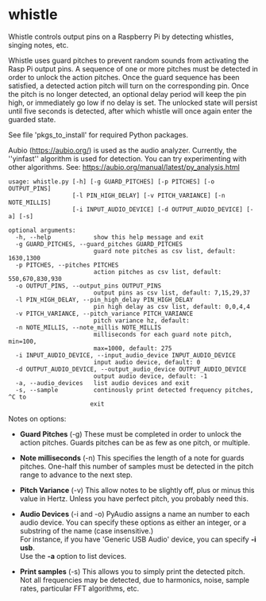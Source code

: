 # whistle
Whistle controls output pins on a Raspberry Pi by detecting whistles, singing notes, etc.

Whistle uses guard pitches to prevent random sounds from activating the
Rasp Pi output pins.  A sequence of one or more pitches must be detected
in order to unlock the action pitches.  Once the guard sequence has
been satisfied, a detected action pitch will turn on the corresponding
pin.  Once the pitch is no longer detected, an optional delay period
will keep the pin high, or immediately go low if no delay is set.
The unlocked state will persist until five seconds is detected, after
which whistle will once again enter the guarded state.  

See file 'pkgs_to_install' for required Python packages.

Aubio (https://aubio.org/) is used as the audio analyzer.  Currently, the
''yinfast'' algorithm is used for detection.  You can try experimenting
with other algorithms.  See: https://aubio.org/manual/latest/py_analysis.html


```
usage: whistle.py [-h] [-g GUARD_PITCHES] [-p PITCHES] [-o OUTPUT_PINS]
                  [-l PIN_HIGH_DELAY] [-v PITCH_VARIANCE] [-n NOTE_MILLIS]
                  [-i INPUT_AUDIO_DEVICE] [-d OUTPUT_AUDIO_DEVICE] [-a] [-s]

optional arguments:
  -h, --help            show this help message and exit
  -g GUARD_PITCHES, --guard_pitches GUARD_PITCHES
                        guard note pitches as csv list, default: 1630,1300
  -p PITCHES, --pitches PITCHES
                        action pitches as csv list, default: 550,670,830,930
  -o OUTPUT_PINS, --output_pins OUTPUT_PINS
                        output pins as csv list, default: 7,15,29,37
  -l PIN_HIGH_DELAY, --pin_high_delay PIN_HIGH_DELAY
                        pin high delay as csv list, default: 0,0,4,4
  -v PITCH_VARIANCE, --pitch_variance PITCH_VARIANCE
                        pitch variance hz, default:
  -n NOTE_MILLIS, --note_millis NOTE_MILLIS
                        milliseconds for each guard note pitch, min=100,
                        max=1000, default: 275
  -i INPUT_AUDIO_DEVICE, --input_audio_device INPUT_AUDIO_DEVICE
                        input audio device, default: 0
  -d OUTPUT_AUDIO_DEVICE, --output_audio_device OUTPUT_AUDIO_DEVICE
                        output audio device, default: -1
  -a, --audio_devices   list audio devices and exit
  -s, --sample          continously print detected frequency pitches, ^C to
                       exit
````


Notes on options:

- **Guard Pitches** (-g) These must be completed in order to unlock the action pitches.
  Guards pitches can be as few as one pitch, or multiple.

- **Note milliseconds** (-n) This specifies the length of a note for guards pitches.
  One-half this number of samples must be detected in the pitch range to advance
  to the next step.

- **Pitch Variance** (-v) This allow notes to be slightly off, plus or minus this value in Hertz.
   Unless you have perfect pitch, you probably need this.

- **Audio Devices** (-i and -o) PyAudio assigns a name an number to each audio device. You can
   specify these options as either an integer, or a substring of the name (case insensitive.)  
   For instance, if you have 'Generic USB Audio' device, you can specify **-i usb**.   
   Use the **-a** option to list devices.

- **Print samples** (-s) This allows you to simply print the detected pitch.  Not all frequencies
  may be detected, due to harmonics, noise, sample rates, particular FFT algorithms, etc.


